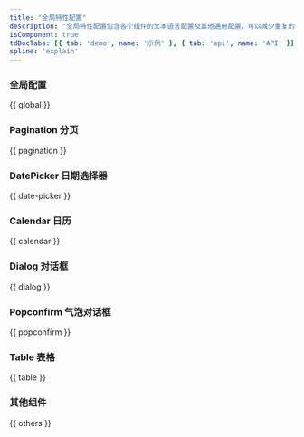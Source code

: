 ```yaml
---
title: "全局特性配置"
description: "全局特性配置包含各个组件的文本语言配置及其他通用配置，可以减少重复的通用配置。"
isComponent: true
tdDocTabs: [{ tab: 'demo', name: '示例' }, { tab: 'api', name: 'API' }]
spline: 'explain'
---
```


### 全局配置

{{ global }}

### Pagination 分页

{{ pagination }}

### DatePicker 日期选择器

{{ date-picker }}

### Calendar 日历

{{ calendar }}

### Dialog 对话框

{{ dialog }}

### Popconfirm 气泡对话框

{{ popconfirm }}

### Table 表格

{{ table }}

### 其他组件

{{ others }}
